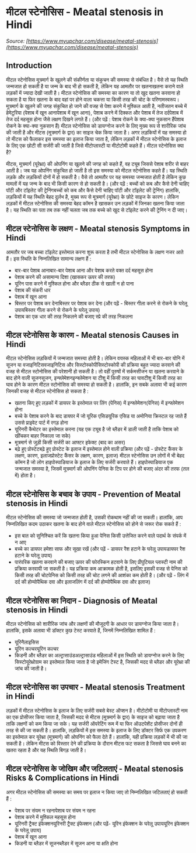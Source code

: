 # मीटल स्टेनोसिस - Meatal stenosis in Hindi
_Source: [https://www.myupchar.com/disease/meatal-stenosis](https://www.myupchar.com/disease/meatal-stenosis)_

## Introduction
मीटल स्टेनोसिस मूत्रमार्ग के खुलने की संकीर्णता या संकुचन की समस्या से संबंधित है। वैसे तो यह स्थिति जन्मजात हो सकती है या जन्म के बाद भी हो सकती है, लेकिन यह आमतौर पर खतनाखतना कराने वाले लड़कों में ज्यादा देखी जाती है। मीटल स्टेनोसिस की समस्या का कारण या तो खुद खतना करवाना हो सकता है या फिर खतना के बाद वहां पर होने वाला चकत्ता या किसी तरह की चोट के परिणामस्वरूप। मूत्रमार्ग के खुलने की जगह संकुचित हो जाने की वजह से पेशा करने में मुश्किल आती है, नतीजतन बच्चे में हेमेटुरिया (पेशाब में खून आनापेशाब में खून आना), पेशाब करने में दिक्कत और पेशाब में तेज दर्दपेशाब में तेज दर्द महसूस होना जैसे लक्षण दिखने लगते हैं।
(और पढ़ें : पेशाब रोकने के क्या-क्या नुकसान हैंपेशाब रोकने के क्या-क्या नुकसान हैं)
मीटल स्टेनोसिस को डायग्नोज करने के लिए मुख्य रूप से शारीरिक जांच की जाती है और मीटस (मूत्रमार्ग के द्वार) का साइज चेक किया जाता है। अगर लड़कियों में यह समस्या हो तो मीटस को फैलाकर इस समस्या का इलाज किया जाता है, लेकिन लड़कों में मीटल स्टेनोसिस के इलाज के लिए एक छोटी सी सर्जरी की जाती है जिसे मीटोप्लास्टी या मीटोटोमी कहते हैं।
मीटल स्टेनोसिस क्या है?
मीटस, मूत्रमार्ग (यूरेथ्रा) की ओपनिंग या खुलने की जगह को कहते हैं, वह ट्यूब जिससे पेशाब शरीर से बाहर आती है। जब यह ओपनिंग संकुचित हो जाती है तो इस समस्या को मीटल स्टेनोसिस कहते हैं। यह स्थिति लड़के और लड़कियों दोनों में हो सकती है। वैसे तो आमतौर पर यह समस्या जन्मजात होती है लेकिन कुछ मामलों में यह जन्म के बाद भी किसी कारण से हो सकती है।
(और पढ़ें : बच्चों को कब और कैसे देनी चाहिए पॉटी और टॉइलेट की ट्रेनिंगबच्चों को कब और कैसे देनी चाहिए पॉटी और टॉइलेट की ट्रेनिंग)
हालांकि, लड़कियों में यह स्थिति बेहद दुर्लभ है, मुख्य रूप से मूत्रमार्ग (यूरेथ्रा) के छोटे साइज के कारण। लेकिन लड़कों में मीटल स्टेनोसिस की समस्या बेहद कॉमन है खासकर उन लड़कों में जिनका खतना किया जाता है। यह स्थिति का पता तब तक नहीं चलता जब तक बच्चे को खुद से टॉइलेट करने की ट्रेनिंग न दी जाए।

## मीटल स्टेनोसिस के लक्षण - Meatal stenosis Symptoms in Hindi
आमतौर पर जब बच्चा टॉइलेट इस्तेमाल करना शुरू करता है तभी मीटल स्टेनोसिस के लक्षण नजर आते हैं। इस स्थिति के निम्नलिखित सामान्य लक्षण हैं :
- बार-बार पेशाब आनाबार-बार पेशाब आना और पेशाब करते वक्त दर्द महसूस होना
- पेशाब करने की असामान्य दिशा (खासकर ऊपर की तरफ)
- यूरिन पास करने में मुश्किल होना और ब्लैडर ठीक से खाली न हो पाना
- पेशाब की संकरी धार
- पेशाब में खून आना
- बिस्तर पर पेशाब कर देनाबिस्तर पर पेशाब कर देना (और पढ़ें - बिस्तर गीला करने से रोकने के घरेलू उपायबिस्तर गीला करने से रोकने के घरेलू उपाय)
- पेशाब का एक धार की तरह निकलने की बजाए स्प्रे की तरह निकलना

## मीटल स्टेनोसिस के कारण - Meatal stenosis Causes in Hindi
मीटल स्टेनोसिस लड़कियों में जन्मजात समस्या होती है। लेकिन वयस्क महिलाओं में भी बार-बार योनि में सूजन या वजाइनिटिसवजाइनिटिस और सिस्टोस्कोपीसिस्टोस्कोपी की प्रक्रिया बहुत ज्यादा करवाने की वजह से मीटल स्टोनोसिस की परेशानी हो सकती है। तो वहीं पुरुषों में सर्कमसीजन या खतना करवाने के बाद होने वाली सूजनसूजन, इन्फ्लेमेशनइन्फ्लेमेशन या टीशू में किसी तरह का घावटीशू में किसी तरह का घाव होने के कारण मीटल स्टोनोसिस की समस्या हो सकती है। हालांकि, इन सबके अलावा भी कई कारण जिनकी वजह से मीटल स्टेनोसिस हो सकता है :
- खतना किए हुए लड़कों में डायपर के इस्तेमाल पर लिंग (पेनिस) में इन्फ्लेमेशन(पेनिस) में इन्फ्लेमेशन होना
- बच्चे के पेशाब करने के बाद डायपर में जो यूरिक एसिडयूरिक एसिड या अमोनिया क्रिस्टल रह जाते हैं उससे प्राइवेट पार्ट में रगड़ होना
- यूरिनरी कैथेटर का इस्तेमाल करना (यह एक ट्यूब है जो ब्लैडर में डाली जाती है ताकि पेशाब को खींचकर बाहर निकाला जा सके)
- मूत्रमार्ग से जुड़ी किसी सर्जरी का आफ्टर इफेक्ट (बाद का असर)
- बढ़े हुए प्रोस्टेटबढ़े हुए प्रोस्टेट के इलाज में इस्तेमाल होने वाली प्रक्रिया (और पढ़ें - प्रोस्टेट कैंसर के लक्षण, कारण, इलाजप्रोस्टेट कैंसर के लक्षण, कारण, इलाज)
मीटल स्टेनोसिस उन लोगों में भी बेहद कॉमन है जो लोग हाइपोस्पाडियाज के इलाज के लिए सर्जरी करवाते हैं। हाइपोस्पाडियाज एक जन्मजात समस्या है, जिसमें मूत्रमार्ग की ओपनिंग पेनिस के टिप पर होने की बजाए अंदर की तरफ (तल में) होता है।

## मीटल स्टेनोसिस के बचाव के उपाय - Prevention of Meatal stenosis in Hindi
मीटल स्टेनोसिस की समस्या जो जन्मजात होती है, उसकी रोकथाम नहीं की जा सकती। हालांकि, आप निम्नलिखित कदम उठाकर खतना के बाद होने वाले मीटल स्टेनोसिस को होने से जरूर रोक सकते हैं :
- इस बात को सुनिश्चित करें कि खतना किया हुआ पेनिस किसी उत्तेजित करने वाले पदार्थ के संपर्क में न आए
- बच्चे का डायपर हमेशा साफ और सूखा रखें (और पढ़ें - डायपर रैश हटाने के घरेलू उपायडायपर रैश हटाने के घरेलू उपाय)
- पारंपरिक खतना करवाने की बजाए ऊपर की फोरस्किन हटवाने के लिए प्रीपुटियल प्लास्टी नाम की प्रक्रिया करवायी जा सकती है। यह प्रक्रिया कम आक्रामक होती है, इसलिए इसकी वजह से पेनिस को किसी तरह की चोटपेनिस को किसी तरह की चोट लगने की आशंका कम होती है।
(और पढ़ें - लिंग में दर्द की होम्योपैथिक दवा और इलाजलिंग में दर्द की होम्योपैथिक दवा और इलाज)

## मीटल स्टेनोसिस का निदान - Diagnosis of Meatal stenosis in Hindi
मीटल स्टेनोसिस को शारीरिक जांच और लक्षणों की मौजूदगी के आधार पर डायग्नोज किया जाता है। हालांकि, इसके अलावा भी डॉक्टर कुछ टेस्ट करवाते हैं, जिनमें निम्नलिखित शामिल हैं :
- यूरिनैलाइसिस
- यूरिन कल्चरयूरिन कल्चर
- किडनी और ब्लैडर का अल्ट्रासाउंडअल्ट्रासाउंड
महिलाओं में इस स्थिति को डायग्नोज करने के लिए सिस्टोयूरेथ्रोग्राम का इस्तेमाल किया जाता है जो इमेजिंग टेस्ट है, जिसकी मदद से ब्लैडर और यूरेथ्रा की जांच की जाती है।

## मीटल स्टेनोसिस का उपचार - Meatal stenosis Treatment in Hindi
लड़कों में मीटल स्टेनोसिस के इलाज के लिए सर्जरी सबसे बेस्ट ऑप्शन है। मीटोटोमी या मीटोप्लास्टी नाम का एक प्रोसीजर किया जाता है, जिसकी मदद से मीटस (मूत्रमार्ग के द्वार) के साइज को बढ़ाया जाता है ताकि लक्षणों को कम किया जा सके। यह सर्जरी ऑपरेटिंग रूम में या फिर ऑउटपेशेंट प्रोसीजर दोनों ही तरह से की जा सकती है।
हालांकि, लड़कियों में इस समस्या के इलाज के लिए डॉक्टर सिर्फ एक उपकरण का इस्तेमाल कर यूरेथ्रा (मूत्रमार्ग) की ओपनिंग को फैला देते हैं। हालांकि, यही प्रक्रिया लड़कों में भी की जा सकती है। लेकिन मीटस को विस्तार देने की प्रक्रिया के दौरान मीटस फट सकता है जिससे घाव बनने का खतरा रहता है और यह स्थिति बिगड़ जाती है।

## मीटल स्टेनोसिस के जोखिम और जटिलताएं - Meatal stenosis Risks & Complications in Hindi
अगर मीटल स्टेनोसिस की समस्या का समय पर इलाज न किया जाए तो निम्नलिखित जटिलताएं हो सकती हैं :
- पेशाब पर संयम न रहनापेशाब पर संयम न रहना
- पेशाब करने में मुश्किल महसूस होना
- यूरिनरी ट्रैक्ट इंफेक्शनयूरिनरी ट्रैक्ट इंफेक्शन (और पढ़ें- यूरिन इंफेक्शन के घरेलू उपाययूरिन इंफेक्शन के घरेलू उपाय)
- पेशाब में खून आना
- किडनी या ब्लैडर में सूजनब्लैडर में सूजन आना या क्षति होना

